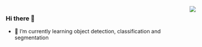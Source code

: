 <img align="right" src="https://github-readme-stats.vercel.app/api?username=zlx-6&show_icons=true&icon_color=CE1D2D&text_color=718096&bg_color=ffffff&hide_title=true"/>

### Hi there 👋
- 🌱 I’m currently learning object detection, classification and segmentation
<!--
**zlx-6/zlx-6** is a ✨ _special_ ✨ repository because its `README.md` (this file) appears on your GitHub profile.

Here are some ideas to get you started:

- 🔭 I’m currently working on ...
- 🌱 I’m currently learning ...
- 👯 I’m looking to collaborate on ...
- 🤔 I’m looking for help with ...
- 💬 Ask me about ...
- 📫 How to reach me: ...
- 😄 Pronouns: ...
- ⚡ Fun fact: ...
-->
